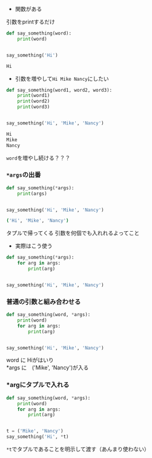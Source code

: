- 関数がある

引数をprintするだけ
```python
def say_something(word):
    print(word)


say_something('Hi')
```
```sh
Hi
```


- 引数を増やして` Hi Mike Nancy `にしたい

```python
def say_something(word1, word2, word3):
    print(word1)
    print(word2)
    print(word3)


say_something('Hi', 'Mike', 'Nancy')
```
```sh
Hi
Mike
Nancy
```
`word`を増やし続ける？？？

### `*args`の出番

```python
def say_something(*args):
    print(args)


say_something('Hi', 'Mike', 'Nancy')
```
```sh
('Hi', 'Mike', 'Nancy')
```
タプルで帰ってくる
引数を何個でも入れれるよってこと

- 実際はこう使う
```python
def say_something(*args):
    for arg in args:
        print(arg)


say_something('Hi', 'Mike', 'Nancy')
```

### 普通の引数と組み合わせる

```python
def say_something(word, *args):
    print(word)
    for arg in args:
        print(arg)


say_something('Hi', 'Mike', 'Nancy')
```
word に Hiがはいり     
\*args に　('Mike', 'Nancy')が入る


### \*argにタプルで入れる
```python
def say_something(word, *args):
    print(word)
    for arg in args:
        print(arg)


t = ('Mike', 'Nancy')
say_something('Hi', *t)
```
`*t`でタプルであることを明示して渡す（あんまり使わない）



